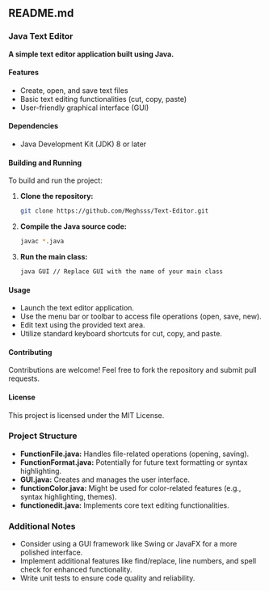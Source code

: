 ## README.md

### Java Text Editor

**A simple text editor application built using Java.**

#### Features
* Create, open, and save text files
* Basic text editing functionalities (cut, copy, paste)
* User-friendly graphical interface (GUI)

#### Dependencies
* Java Development Kit (JDK) 8 or later

#### Building and Running
To build and run the project:
1. **Clone the repository:**
   ```bash
   git clone https://github.com/Meghsss/Text-Editor.git
   ```
2. **Compile the Java source code:**
   ```bash
   javac *.java
   ```
3. **Run the main class:**
   ```bash
   java GUI // Replace GUI with the name of your main class
   ```

#### Usage
* Launch the text editor application.
* Use the menu bar or toolbar to access file operations (open, save, new).
* Edit text using the provided text area.
* Utilize standard keyboard shortcuts for cut, copy, and paste.

#### Contributing
Contributions are welcome! Feel free to fork the repository and submit pull requests.

#### License
This project is licensed under the MIT License.

### Project Structure
* **FunctionFile.java:** Handles file-related operations (opening, saving).
* **FunctionFormat.java:** Potentially for future text formatting or syntax highlighting.
* **GUI.java:** Creates and manages the user interface.
* **functionColor.java:** Might be used for color-related features (e.g., syntax highlighting, themes).
* **functionedit.java:** Implements core text editing functionalities.

### Additional Notes
* Consider using a GUI framework like Swing or JavaFX for a more polished interface.
* Implement additional features like find/replace, line numbers, and spell check for enhanced functionality.
* Write unit tests to ensure code quality and reliability.

